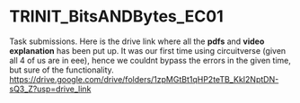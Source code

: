 # TRINIT_BitsANDBytes_EC01
Task submissions.
Here is the drive link where all the **pdfs** and **video explanation** has been put up.
It was our first time using circuitverse (given all 4 of us are in eee), hence we couldnt bypass the errors in the given time, but sure of the functionality.
https://drive.google.com/drive/folders/1zpMGtBt1qHP2teTB_KkI2NptDN-sQ3_Z?usp=drive_link

